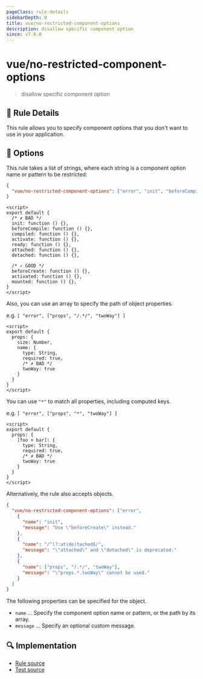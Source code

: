 ```yaml
---
pageClass: rule-details
sidebarDepth: 0
title: vue/no-restricted-component-options
description: disallow specific component option
since: v7.0.0
---
```

# vue/no-restricted-component-options
> disallow specific component option

## :book: Rule Details

This rule allows you to specify component options that you don't want to use in your application.

## :wrench: Options

This rule takes a list of strings, where each string is a component option name or pattern to be restricted:

```json
{
  "vue/no-restricted-component-options": ["error", "init", "beforeCompile", "compiled", "activate", "ready", "/^(?:at|de)tached$/"]
}
```

<eslint-code-block :rules="{'vue/no-restricted-component-options': ['error', 'init', 'beforeCompile', 'compiled', 'activate', 'ready', '/^(?:at|de)tached$/']}">

```vue
<script>
export default {
  /* ✗ BAD */
  init: function () {},
  beforeCompile: function () {},
  compiled: function () {},
  activate: function () {},
  ready: function () {},
  attached: function () {},
  detached: function () {},

  /* ✓ GOOD */
  beforeCreate: function () {},
  activated: function () {},
  mounted: function () {},
}
</script>
```

</eslint-code-block>

Also, you can use an array to specify the path of object properties.

e.g. `[ "error", ["props", "/.*/", "twoWay"] ]`

<eslint-code-block :rules="{'vue/no-restricted-component-options': ['error' , ['props', '/.*/', 'twoWay'] ]}">

```vue
<script>
export default {
  props: {
    size: Number,
    name: {
      type: String,
      required: true,
      /* ✗ BAD */
      twoWay: true
    }
  }
}
</script>
```

</eslint-code-block>

You can use `"*"` to match all properties, including computed keys.

e.g. `[ "error", ["props", "*", "twoWay"] ]`

<eslint-code-block :rules="{'vue/no-restricted-component-options': ['error' , ['props', '*', 'twoWay'] ]}">

```vue
<script>
export default {
  props: {
    [foo + bar]: {
      type: String,
      required: true,
      /* ✗ BAD */
      twoWay: true
    }
  }
}
</script>
```

</eslint-code-block>

Alternatively, the rule also accepts objects.

```json
{
  "vue/no-restricted-component-options": ["error",
    {
      "name": "init",
      "message": "Use \"beforeCreate\" instead."
    },
    {
      "name": "/^(?:at|de)tached$/",
      "message": "\"attached\" and \"detached\" is deprecated."
    },
    {
      "name": ["props", "/.*/", "twoWay"],
      "message": "\"props.*.twoWay\" cannot be used."
    }
  ]
}
```

The following properties can be specified for the object.

- `name` ... Specify the component option name or pattern, or the path by its array.
- `message` ... Specify an optional custom message.

## :mag: Implementation

- [Rule source](https://github.com/vuejs/eslint-plugin-vue/blob/master/lib/rules/no-restricted-component-options.js)
- [Test source](https://github.com/vuejs/eslint-plugin-vue/blob/master/tests/lib/rules/no-restricted-component-options.js)
